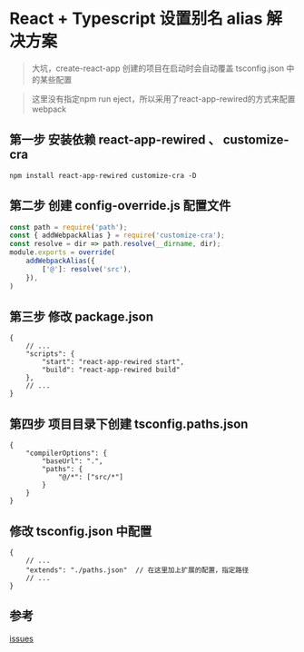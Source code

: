 

# React + Typescript 设置别名 alias 解决方案

> 大坑，create-react-app 创建的项目在启动时会自动覆盖 tsconfig.json 中的某些配置

> 这里没有指定npm run eject，所以采用了react-app-rewired的方式来配置webpack

## 第一步 安装依赖 react-app-rewired 、 customize-cra

```shell
npm install react-app-rewired customize-cra -D
```

## 第二步 创建 config-override.js 配置文件

```js
const path = require('path');
const { addWebpackAlias } = require('customize-cra');
const resolve = dir => path.resolve(__dirname, dir);
module.exports = override(
    addWebpackAlias({
        ['@']: resolve('src'),
    }),
)
```

## 第三步 修改 package.json

```json5
{
    // ...
    "scripts": {
        "start": "react-app-rewired start",
        "build": "react-app-rewired build"
    },
    // ...
}
```

## 第四步 项目目录下创建 tsconfig.paths.json

```shell
{
    "compilerOptions": {
        "baseUrl": ".",
        "paths": {
            "@/*": ["src/*"]
        }
    }
}
```

## 修改 tsconfig.json 中配置

```json5
{
    // ...
    "extends": "./paths.json"  // 在这里加上扩展的配置，指定路径
    // ...
}
```

## 参考

[issues](https://github.com/facebook/create-react-app/issues/5645)

